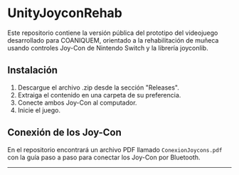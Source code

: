 # UnityJoyconRehab
Este repositorio contiene la versión pública del prototipo del videojuego desarrollado para COANIQUEM, orientado a la rehabilitación de muñeca usando controles Joy-Con de Nintendo Switch y la librería joyconlib.

## Instalación

1. Descargue el archivo .zip desde la sección "Releases".
2. Extraiga el contenido en una carpeta de su preferencia.
3. Conecte ambos Joy-Con al computador.
4. Inicie el juego.

## Conexión de los Joy-Con

En el repositorio encontrará un archivo PDF llamado `ConexionJoycons.pdf` con la guía paso a paso para conectar los Joy-Con por Bluetooth.

---